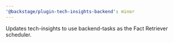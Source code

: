 ```yaml
---
'@backstage/plugin-tech-insights-backend': minor
---
```


Updates tech-insights to use backend-tasks as the Fact Retriever scheduler.

```

```
